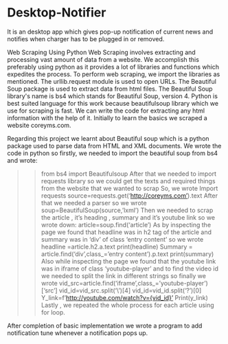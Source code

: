 # Desktop-Notifier
It is an desktop app which gives pop-up notification of current news and notifies when charger has to be plugged in or removed.

Web Scraping Using Python
Web Scraping involves extracting and processing vast amount of data from a website.
We accomplish this preferably using python as it provides a lot of libraries and functions which expedites the process. 
To perform web scraping, we import the libraries as mentioned. The urllib.request module is used to open URLs. The Beautiful Soup package is used to extract data from html files. The Beautiful Soup library's name is bs4 which stands for Beautiful Soup, version 4.
Python is best suited language for this work because beautifulsoup library which we use for scraping is fast. We can write the code for extracting any html information with the help of it.
Initially to learn the basics we scraped a website coreyms.com.

Regarding this project we learnt about Beautiful soup which is a python package used to parse data from HTML and XML documents. 
We wrote the code in python so firstly, we needed to import the beautiful soup from bs4 and wrote:
>> from bs4 import Beautifulsoup
After that we needed to import requests library so we could get the texts and required things from the website that we wanted to scrap
So, we wrote
>> Import requests
>> source=requests.get(‘http://coreyms.com’).text
After that we needed a parser so we wrote 
>> soup=BeautifulSoup(source,’lxml’)
Then we needed to scrap the article , it’s heading , summary and it’s youtube link so we wrote down:
>> article=soup.find(‘article’)
As by inspecting the page we found that headline was in h2 tag of the article and summary was in ‘div’ of class ‘entry content’ so we wrote
>> headline =article.h2.a.text
>> print(headline)
>> Summary = article.find(‘div’,class_=’entry content’).p.text
>> print(summary)
Also while inspecting the page we found that the youtube link was in iframe of class ‘youtube-player’ and to find the video id we needed to split the link in different strings so finally we wrote
>> vid_src=article.find(‘iframe’,class_=’youtube-player’)[‘src’]
>> vid_id=vid_src.split(‘\’)[4]
>> vid_id=vid_id.split(‘?’)[0]
>> Y_link=f’http://youtube.com/watch?v={vid_id}’
>> Print(y_link)
Lastly , we repeated the whole process for each article using for loop.

After completion of basic implementation we wrote a program to add notification tune whenever a notification pops up.

